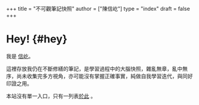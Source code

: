 +++
title = "不可觀筆記快照"
author = ["陳信屹"]
type = "index"
draft = false
+++

# Hey! {#hey}

我是 [信屹](https://hychen.me/)。

這裡存放我仍在不斷修繕的筆記，是學習過程中的大腦快照，雜亂無章，亂中無序，尚未收集完多方視角，亦可能沒有掌握正確事實，純做自我學習迭代，與同好印證之用。

本站沒有單一入口，只有一列表[於此](/notes/) 。

